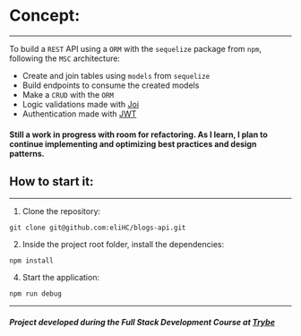 # Concept:
---
To build a `REST` API using a `ORM` with the `sequelize` package from `npm`, following the `MSC` architecture:

 - Create and join tables using `models` from `sequelize`
 - Build endpoints to consume the created models
 - Make a `CRUD` with the `ORM`
 - Logic validations made with [Joi](https://joi.dev/api/)
 - Authentication made with [JWT](https://jwt.io/)

#### Still a work in progress with room for refactoring. As I learn, I plan to continue implementing and optimizing best practices and design patterns.

## How to start it:
---

1. Clone the repository:
```shell
git clone git@github.com:eliHC/blogs-api.git
```
2. Inside the project root folder, install the dependencies:
```shell
npm install
```
4. Start the application:
```shell
npm run debug
```
---
##### Project developed during the Full Stack Development Course at [Trybe](https://www.betrybe.com/)
